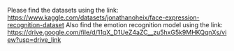 Please find the datasets using the link: https://www.kaggle.com/datasets/jonathanoheix/face-expression-recognition-dataset
Also find the emotion recognition model using the link: https://drive.google.com/file/d/11qX_D1UeZ4aZC__zu5hxG5k9MHKQqnXs/view?usp=drive_link
